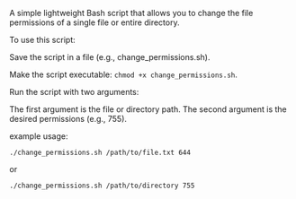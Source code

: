 A simple lightweight Bash script that allows you to change the file permissions of a single file or entire directory.

To use this script:

   Save the script in a file (e.g., change_permissions.sh).
  
   Make the script executable: `chmod +x change_permissions.sh`.
  
  Run the script with two arguments:
      
The first argument is the file or directory path. The second argument is the desired permissions (e.g., 755).

example usage:

 `./change_permissions.sh /path/to/file.txt 644`

  or

  `./change_permissions.sh /path/to/directory 755`
